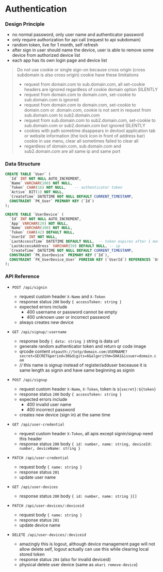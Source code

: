 # Authentication

### Design Principle

- no normal password, only user name and authenticator password
- only require authorization for api call (request to api subdomain)
- random token, live for 1 month, self refresh
- after sign in user should name the device, user is able to remove some device from authorized device list
- each app has its own login page and device list

> Do not use cookie or single sign-on because cross origin (cross subdomain is also cross origin) cookie have these limitations
> - request from domain.com to sub.domain.com, all set-cookie headers are ignored regardless of cookie domain option SILENTLY
> - request from domain.com to domain.com, set-cookie to sub.domain.com is ignored
> - request from domain.com to domain.com, set-cookie to domain.com or .domain.com, cookie is not sent in request from sub.domain.com to sub2.domain.com
> - request from sub.domain.com to sub2.domain.com, set-cookie to sub.domain.com or sub2.domain.com bot ignored SILENTLY
> - cookies with path sometime disappears in devtool application tab or website information (the lock icon in front of address bar) cookie in use menu, clear all sometimes failed to clear all
> - regardless of domain.com, sub.domain.com and sub2.domain.com are all same ip and same port

### Data Structure

```sql
CREATE TABLE `User` (
  `Id` INT NOT NULL AUTO_INCREMENT,
  `Name` VARCHAR(100) NOT NULL,
  `Token` CHAR(16) NOT NULL,    -- authenticator token
  `Active` BIT(1) NOT NULL,
  `CreateTime` DATETIME NOT NULL DEFAULT CURRENT_TIMESTAMP,
  CONSTRAINT `PK_User` PRIMARY KEY (`Id`)
);

CREATE TABLE `UserDevice` (
  `Id` INT NOT NULL AUTO_INCREMENT,
  `App` VARCHAR(20) NOT NULL,
  `Name` VARCHAR(100) NOT NULL,
  `Token` CHAR(42) DEFAULT NULL,
  `UserId` INT NOT NULL,
  `LastAccessTime` DATETIME DEFAULT NULL,  -- token expires after 1 month no access
  `LastAccessAddress` VARCHAR(50) DEFAULT NULL, -- ip
  `CreateTime` DATETIME NOT NULL DEFAULT CURRENT_TIMESTAMP,
  CONSTRAINT `PK_UserDevice` PRIMARY KEY (`Id`),
  CONSTRAINT `FK_UserDevice_User` FOREIGN KEY (`UserId`) REFERENCES `User` (`Id`)
);
```

### API Reference

- `POST /api/signin`
  - request custom header `X-Name` and `X-Token`
  - response status `200` body `{ accessToken: string }`
  - expected errors include
    - 400 username or password cannot be empty
    - 400 unknown user or incorrect password
  - always creates new device

- `GET /api/signup/:username`
  - response body `{ data: string }` string is data url
  - generate random authenticator token and return qr code image
  - qrcode content `otpauth://totp/domain.com:USERNAME?secret=SECRET&period=30&digits=6&algorithm=SHA1&issuer=domain.com`
  - // this name is signup instead of register/adduser beceause it is same length as signin and have same beginning as signin

- `POST /api/signup`
  - request custom header `X-Name`, `X-Token`, token is `${secret}:${token}`
  - response status `200` body `{ accessToken: string }`
  - expected errors include
    - 400 invalid user name
    - 400 incorrect password
  - creates new device (sign in) at the same time

- `GET /api/user-credential`
  - request custom header `X-Token`, all apis except signin/signup need this header
  - response status `200` body `{ id: number, name: string, deviceId: number, deviceName: string }`

- `PATCH /api/user-credential`
  - request body `{ name: string }`
  - response status `201`
  - update user name

- `GET /api/user-devices`
  - response status `200` body `{ id: number, name: string }[]`

- `PATCH /api/user-devices/:deviceid`
  - request body `{ name: string }`
  - response status `201`
  - update device name

- `DELETE /api/user-devices/:deviceid`
  - amazingly this is logout, although device management page will not allow delete self, logout actually can use this while clearing local stored token
  - response status `204` (also for invalid deviceid)
  - physical delete user device (same as `akari remove-device`)
